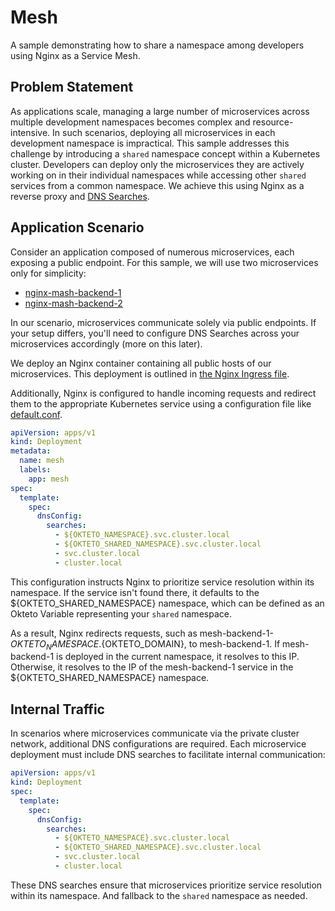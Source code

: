 # Mesh

A sample demonstrating how to share a namespace among developers using Nginx as a Service Mesh.

## Problem Statement

As applications scale, managing a large number of microservices across multiple development namespaces becomes complex and resource-intensive. In such scenarios, deploying all microservices in each development namespace is impractical. This sample addresses this challenge by introducing a `shared` namespace concept within a Kubernetes cluster. Developers can deploy only the microservices they are actively working on in their individual namespaces while accessing other `shared` services from a common namespace. We achieve this using Nginx as a reverse proxy and [DNS Searches](https://kubernetes.io/docs/concepts/services-networking/dns-pod-service/#pod-dns-config).

## Application Scenario

Consider an application composed of numerous microservices, each exposing a public endpoint.
For this sample, we will use two microservices only for simplicity:

- [nginx-mash-backend-1](https://github.com/okteto/nginx-mesh-backend-1)
- [nginx-mash-backend-2](https://github.com/okteto/nginx-mesh-backend-2)

In our scenario, microservices communicate solely via public endpoints. If your setup differs, you'll need to configure DNS Searches across your microservices accordingly (more on this later).

We deploy an Nginx container containing all public hosts of our microservices. This deployment is outlined in [the Nginx Ingress file](kubernetes/ingress-template.yml).

Additionally, Nginx is configured to handle incoming requests and redirect them to the appropriate Kubernetes service using a configuration file like [default.conf](default.conf).

```yaml
apiVersion: apps/v1
kind: Deployment
metadata:
  name: mesh
  labels:
    app: mesh
spec:
  template:
    spec:
      dnsConfig:
        searches:
          - ${OKTETO_NAMESPACE}.svc.cluster.local
          - ${OKTETO_SHARED_NAMESPACE}.svc.cluster.local
          - svc.cluster.local
          - cluster.local
```

This configuration instructs Nginx to prioritize service resolution within its namespace. If the service isn't found there, it defaults to the ${OKTETO_SHARED_NAMESPACE} namespace, which can be defined as an Okteto Variable representing your `shared` namespace.

As a result, Nginx redirects requests, such as mesh-backend-1-${OKTETO_NAMESPACE}.${OKTETO_DOMAIN}, to mesh-backend-1. If mesh-backend-1 is deployed in the current namespace, it resolves to this IP. Otherwise, it resolves to the IP of the mesh-backend-1 service in the ${OKTETO_SHARED_NAMESPACE} namespace.

## Internal Traffic

In scenarios where microservices communicate via the private cluster network, additional DNS configurations are required. Each microservice deployment must include DNS searches to facilitate internal communication:

```yaml
apiVersion: apps/v1
kind: Deployment
spec:
  template:
    spec:
      dnsConfig:
        searches:
          - ${OKTETO_NAMESPACE}.svc.cluster.local
          - ${OKTETO_SHARED_NAMESPACE}.svc.cluster.local
          - svc.cluster.local
          - cluster.local
```

These DNS searches ensure that microservices prioritize service resolution within its namespace. And fallback to the `shared` namespace as needed.